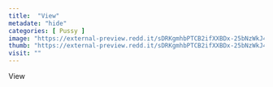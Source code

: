 ```yaml
---
title:  "View"
metadate: "hide"
categories: [ Pussy ]
image: "https://external-preview.redd.it/sDRKgmhbPTCB2ifXXBDx-25bNzWkJ4w74dIR5jxJDmU.jpg?auto=webp&s=089f4505c5c229941b307b78b582c493779617da"
thumb: "https://external-preview.redd.it/sDRKgmhbPTCB2ifXXBDx-25bNzWkJ4w74dIR5jxJDmU.jpg?width=1080&crop=smart&auto=webp&s=0a8575919d8cfce71436368865e320e1224e474c"
visit: ""
---
```

View
